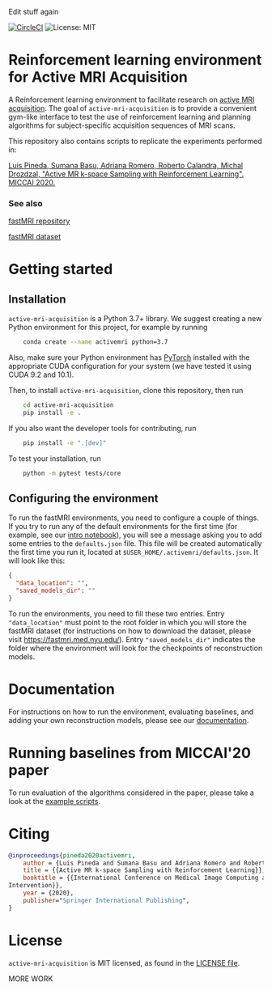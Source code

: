 
Edit stuff again
  
  [![CircleCI](https://circleci.com/gh/facebookresearch/active-mri-acquisition/tree/master.svg?style=svg&circle-token=23a90ca66ff4c99cc0333b1f3ab46298bc5f3ec5)](https://circleci.com/gh/facebookresearch/active-mri-acquisition/tree/master) ![License: MIT](https://img.shields.io/badge/License-MIT-green.svg)



# Reinforcement learning environment for Active MRI Acquisition

A Reinforcement learning environment to facilitate research on 
[active MRI acquisition](https://openaccess.thecvf.com/content_CVPR_2019/papers/Zhang_Reducing_Uncertainty_in_Undersampled_MRI_Reconstruction_With_Active_Acquisition_CVPR_2019_paper.pdf). 
The goal of `active-mri-acquisition` is to provide a convenient gym-like interface to test
the use of reinforcement learning and planning algorithms for subject-specific acquisition 
sequences of MRI scans. 

This repository also contains scripts to replicate the experiments performed in:

 
[Luis Pineda, Sumana Basu, Adriana Romero, Roberto Calandra, Michal Drozdzal, 
"Active MR k-space Sampling with Reinforcement Learning". MICCAI 2020.](https://arxiv.org/pdf/2007.10469.pdf)

### See also

[fastMRI repository](https://github.com/facebookresearch/fastMRI)

[fastMRI dataset](http://fastmri.med.nyu.edu/)

# Getting started

## Installation
`active-mri-acquisition` is a Python 3.7+ library. We suggest creating a new Python environment 
for this project, for example by running

```bash
    conda create --name activemri python=3.7
```

Also, make sure your Python environment 
has [PyTorch](https://pytorch.org/) installed with the appropriate CUDA configuration 
for your system (we have tested it using CUDA 9.2 and 10.1). 

Then, to install `active-mri-acquisition`, clone this repository, then run

```bash
    cd active-mri-acquisition
    pip install -e .
```

If you also want the developer tools for contributing, run

```bash
    pip install -e ".[dev]"
```

To test your installation, run

```bash
    python -m pytest tests/core
```

## Configuring the environment
To run the fastMRI environments, you need to configure a couple of things. If you try to run any of the
default environments for the first time (for example, see our [intro notebook](https://github.com/facebookresearch/active-mri-acquisition/blob/master/docs/notebooks/miccai_example.ipynb)), 
you will see a message asking you to add some entries to the `defaults.json` file. This file will
be created automatically the first time you run it, located at `$USER_HOME/.activemri/defaults.json`.
It will look like this:
```json
{
  "data_location": "",
  "saved_models_dir": ""
}
```
To run the environments, you need to fill these two entries. Entry `"data_location"` must point to 
the root folder in which you will store the fastMRI dataset (for instructions on how to download 
the dataset, please visit https://fastmri.med.nyu.edu/). Entry `"saved_models_dir"` indicates the 
folder where the environment will look for the checkpoints of reconstruction models.

# Documentation
For instructions on how to run the environment, evaluating baselines, and adding your own 
reconstruction models, please see our [documentation](https://facebookresearch.github.io/active-mri-acquisition/index.html).

# Running baselines from MICCAI'20 paper
To run evaluation of the algorithms considered in the paper, please take a look at the [example
scripts](examples).

# Citing
```bibtex
@inproceedings{pineda2020activemri,
    author = {Luis Pineda and Sumana Basu and Adriana Romero and Roberto Calandra and Michal Drozdzal},
    title = {{Active MR k-space Sampling with Reinforcement Learning}},
    booktitle = {{International Conference on Medical Image Computing and Computer-Assisted
Intervention}},
    year = {2020},
    publisher="Springer International Publishing",
}
```

# License

`active-mri-acquisition` is MIT licensed, as found in the 
[LICENSE file](https://github.com/facebookresearch/active-mri-acquisition/blob/master/LICENSE).

MORE WORK
